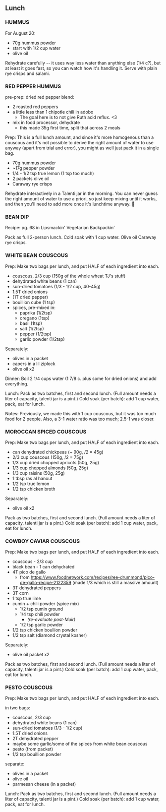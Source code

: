 ## Lunch

### HUMMUS

For August 20:
- 70g hummus powder
- start with 1/2 cup water
- olive oil

Rehydrate carefully -- it uses way less water than anything else (1/4 c?), but at least it goes fast, so you can watch how it's handling it.
Serve with plain rye crisps and salami.

### RED PEPPER HUMMUS

pre-prep: dried red pepper blend:
- 2 roasted red peppers
- a little less than 1 chipotle chili in adobo
    - The goal here is to not give Ruth acid reflux. <3
- mix in food processor, dehydrate
    - this made 35g first time, split that across 2 meals

Prep: This is a full lunch amount, and since it's more homogenous than a couscous and it's not possible to derive the right amount of water to use anyway (apart from trial and error), you might as well just pack it in a single bag.

- 70g hummus powder
- ~17g pepper powder
- 1/4 - 1/2 tsp true lemon (1 tsp too much)
- 2 packets olive oil
- Caraway rye crisps

Rehydrate interactively in a Talenti jar in the morning. You can never guess the right amount of water to use a priori, so just keep mixing until it works, and then you'll need to add more once it's lunchtime anyway. :shrug:

### BEAN DIP

Recipe: pg. 68 in Lipsmackin' Vegetarian Backpackin'

Pack as full 2-person lunch.
Cold soak with 1 cup water.
Olive oil
Caraway rye crisps.

### WHITE BEAN COUSCOUS

Prep: Make two bags per lunch, and put HALF of each ingredient into each.

- couscous, 2/3 cup (150g of the whole wheat TJ's stuff)
- dehydrated white beans (1 can)
- sun-dried tomatoes (1/3 - 1/2 cup, 40-45g)
- 1.5T dried onions
- (1T dried pepper)
- bouillion cube (1 tsp)
- spices, pre-mixed in:
    - paprika (1/2tsp)
    - oregano (1tsp)
    - basil (1tsp)
    - salt (1/2tsp)
    - pepper (1/2tsp)
    - garlic powder (1/2tsp)

Separately:
- olives in a packet
- capers in a lil ziplock
- olive oil x2

Dinner:
Boil 2 1/4 cups water (1 7/8 c. plus some for dried onions) and add everything.

Lunch:
Pack as two batches, first and second lunch. (Full amount needs a liter of capacity, talenti jar is a pint.)
Cold soak (per batch): add 1 cup water, pack, eat for lunch.

Notes: Previously, we made this with 1 cup couscous, but it was too much food for 2 people. Also, a 3-1 water ratio was too much; 2.5-1 was closer.

### MOROCCAN SPICED COUSCOUS

Prep: Make two bags per lunch, and put HALF of each ingredient into each.

- can dehydrated chickpeas (~ 90g, /2 = 45g)
- 2/3 cup couscous (150g, /2 = 75g)
- 1/3 cup dried chopped apricots (50g, 25g)
- 1/3 cup chopped almonds (50g, 25g)
- 1/3 cup raisins (50g, 25g)
- 1 tbsp ras al hanout
- 1/2 tsp true lemon
- 1/2 tsp chicken broth

Separately:
- olive oil x2

Pack as two batches, first and second lunch. (Full amount needs a liter of capacity, talenti jar is a pint.)
Cold soak (per batch): add 1 cup water, pack, eat for lunch.

### COWBOY CAVIAR COUSCOUS

Prep: Make two bags per lunch, and put HALF of each ingredient into each.

- couscous - 2/3 cup
- black bean - 1 can dehydrated
- 4T pico de gallo
  - from https://www.foodnetwork.com/recipes/ree-drummond/pico-de-gallo-recipe-2122359 (made 1/3 which is still a massive amount)
- 3T dehydrated peppers
- 3T corn
- 1 tsp true lime
- cumin + chili powder (spice mix)
    - 1/2 tsp cumin ground
    - 1/4 tsp chili powder
        - _(re-evaluate post-Muir)_
    - 1/2 tsp garlic powder
- 1/2 tsp chicken boullion powder
- 1/2 tsp salt (diamond crystal kosher)

Separately:
- olive oil packet x2

Pack as two batches, first and second lunch. (Full amount needs a liter of capacity, talenti jar is a pint.)
Cold soak (per batch): add 1 cup water, pack, eat for lunch.

### PESTO COUSCOUS

Prep: Make two bags per lunch, and put HALF of each ingredient into each.

in two bags:
- couscous, 2/3 cup
- dehydrated white beans (1 can)
- sun-dried tomatoes (1/3 - 1/2 cup)
- 1.5T dried onions
- 2T dehydrated pepper
- maybe some garlic/some of the spices from white bean couscous
- pesto (from packet)
- 1/2 tsp bouillion powder

separate:
- olives in a packet
- olive oil
- parmesan cheese (in a packet)

Lunch:
Pack as two batches, first and second lunch. (Full amount needs a liter of capacity, talenti jar is a pint.)
Cold soak (per batch): add 1 cup water, pack, eat for lunch.
